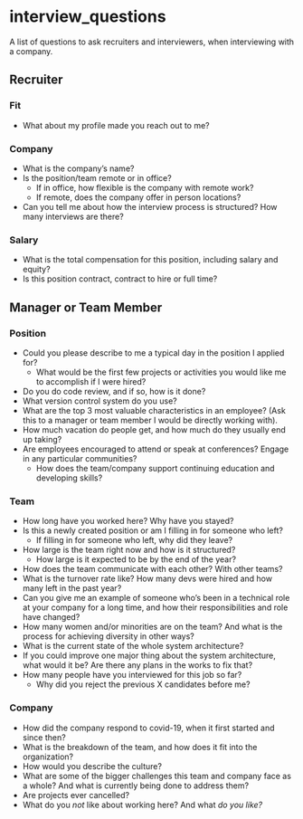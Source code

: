 # interview_questions
A list of questions to ask recruiters and interviewers, when interviewing with a company.

## Recruiter

### Fit

- What about my profile made you reach out to me?

### Company

- What is the company’s name?
- Is the position/team remote or in office?
    - If in office, how flexible is the company with remote work?
    - If remote, does the company offer in person locations?
- Can you tell me about how the interview process is structured? How many interviews are there?

### Salary

- What is the total compensation for this position, including salary and equity?
- Is this position contract, contract to hire or full time?

## Manager or Team Member

### Position

- Could you please describe to me a typical day in the position I applied for?
    - What would be the first few projects or activities you would like me to accomplish if I were hired?
- Do you do code review, and if so, how is it done?
- What version control system do you use?
- What are the top 3 most valuable characteristics in an employee? (Ask this to a manager or team member I would be directly working with).
- How much vacation do people get, and how much do they usually end up taking?
- Are employees encouraged to attend or speak at conferences? Engage in any particular communities?
    - How does the team/company support continuing education and developing skills?

### Team

- How long have you worked here? Why have you stayed?
- Is this a newly created position or am I filling in for someone who left?
    - If filling in for someone who left, why did they leave?
- How large is the team right now and how is it structured?
    - How large is it expected to be by the end of the year?
- How does the team communicate with each other? With other teams?
- What is the turnover rate like? How many devs were hired and how many left in the past year?
- Can you give me an example of someone who’s been in a technical role at your company for a long time, and how their responsibilities and role have changed?
- How many women and/or minorities are on the team? And what is the process for achieving diversity in other ways?
- What is the current state of the whole system architecture?
- If you could improve one major thing about the system architecture, what would it be? Are there any plans in the works to fix that?
- How many people have you interviewed for this job so far?
    - Why did you reject the previous X candidates before me?

### Company

- How did the company respond to covid-19, when it first started and since then?
- What is the breakdown of the team, and how does it fit into the organization?
- How would you describe the culture?
- What are some of the bigger challenges this team and company face as a whole? And what is currently being done to address them?
- Are projects ever cancelled?
- What do you *not* like about working here? And what *do you like?*
